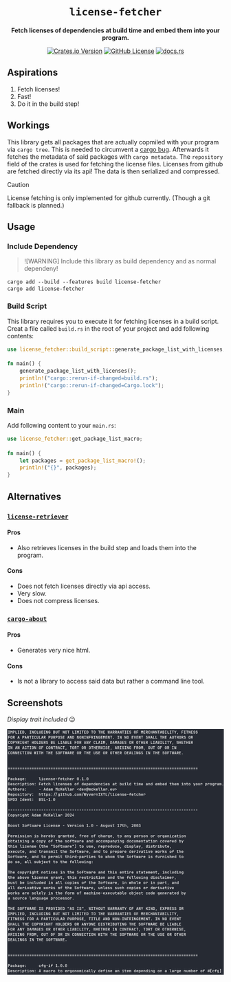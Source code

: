 <div align="center">

# `license-fetcher`
**Fetch licenses of dependencies at build time and embed them into your program.**

[![Crates.io Version](https://img.shields.io/crates/v/license-fetcher)](https://crates.io/crates/license-fetcher)
[![GitHub License](https://img.shields.io/github/license/WyvernIXTL/license-fetcher)](https://github.com/WyvernIXTL/license-fetcher/blob/main/LICENSE)
[![docs.rs](https://img.shields.io/docsrs/license-fetcher)](https://docs.rs/license-fetcher)

</div>

## Aspirations

1. Fetch licenses!
2. Fast!
3. Do it in the build step!


## Workings

This library gets all packages that are actually copmiled with your program via `cargo tree`.
This is needed to circumvent a [cargo bug](https://github.com/rust-lang/cargo/issues/10801).
Afterwards it fetches the metadata of said packages with `cargo metadata`.
The `repository` field of the crates is used for fetching the license files.
Licenses from github are fetched directly via its api!
The data is then serialized and compressed.

> [!CAUTION] 
> License fetching is only implemented for github currently. (Though a git fallback is planned.)


## Usage

### Include Dependency

> ![WARNING]
> Include this library as build dependency and as normal dependeny!

```
cargo add --build --features build license-fetcher
cargo add license-fetcher
```

### Build Script

This library requires you to execute it for fetching licenses in a build script.
Creat a file called `build.rs` in the root of your project and add following contents:
```rust
use license_fetcher::build_script::generate_package_list_with_licenses;

fn main() {
    generate_package_list_with_licenses();
    println!("cargo::rerun-if-changed=build.rs");
    println!("cargo::rerun-if-changed=Cargo.lock");
}
```

### Main

Add following content to your `main.rs`:
```rust
use license_fetcher::get_package_list_macro;

fn main() {
    let packages = get_package_list_macro!();
    println!("{}", packages);
}
```


## Alternatives

### [`license-retriever`](https://github.com/MRT-Map/license-retriever)

#### Pros
+ Also retrieves licenses in the build step and loads them into the program.

#### Cons
- Does not fetch licenses directly via api access.
- Very slow.
- Does not compress licenses.


### [`cargo-about`](https://github.com/EmbarkStudios/cargo-about)

#### Pros
+ Generates very nice html.

#### Cons
- Is not a library to access said data but rather a command line tool.


## Screenshots

*Display trait included* 😉

![Screenshot](./img/example_print.png)